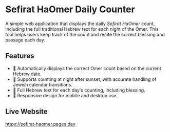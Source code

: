 # Sefirat HaOmer Daily Counter

A simple web application that displays the daily *Sefirat HaOmer* count, including the full traditional Hebrew text for each night of the Omer. This tool helps users keep track of the count and recite the correct blessing and passage each day.

## Features

- 📆 Automatically displays the correct Omer count based on the current Hebrew date.
- 🌙 Supports counting at night after sunset, with accurate handling of Jewish calendar transitions.
- 📜 Full Hebrew text for each day's counting, including blessing.
- 📱 Responsive design for mobile and desktop use.

## Live Website
https://sefirat-haomer.pages.dev
